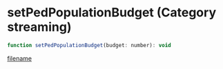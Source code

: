 # setPedPopulationBudget (Category streaming)

```js
function setPedPopulationBudget(budget: number): void
```

[filename](setPedPopulationBudget_m.md ':include')